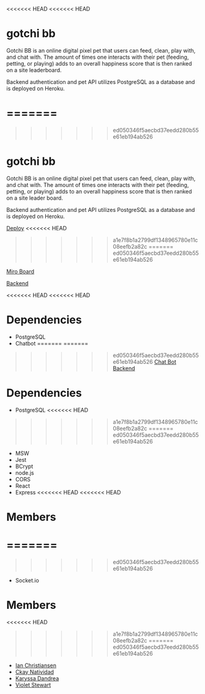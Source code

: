 <<<<<<< HEAD
<<<<<<< HEAD
# gotchi bb 

Gotchi BB is an online digital pixel pet that users can feed, clean, play with, and chat with. The amount of times one interacts with their pet (feeding, petting, or playing) adds to an overall happiness score that is then ranked on a site leaderboard.

Backend authentication and pet API utilizes PostgreSQL as a database and is deployed on Heroku.

=======
=======
>>>>>>> ed050346f5aecbd37eedd280b55e61eb194ab526
# gotchi bb

Gotchi BB is an online digital pixel pet that users can feed, clean, play with, and chat with. The amount of times one interacts with their pet (feeding, petting, or playing) adds to an overall happiness score that is then ranked on a site leader board.

Backend authentication and pet API utilizes PostgreSQL as a database and is deployed on Heroku.

[Deploy](https://gotchi-bb.netlify.app/)
<<<<<<< HEAD
>>>>>>> a1e7f8b1a2799df1348965780e11c08eefb2a82c
=======
>>>>>>> ed050346f5aecbd37eedd280b55e61eb194ab526

[Miro Board](https://miro.com/app/board/uXjVO-XjP74=/?share_link_id=170071917030)

[Backend](https://github.com/Tamagotchi-Clone/gotchi-bb-backend)

<<<<<<< HEAD
<<<<<<< HEAD
# Dependencies
- PostgreSQL
- Chatbot
=======
=======
>>>>>>> ed050346f5aecbd37eedd280b55e61eb194ab526
[Chat Bot Backend](https://github.com/Tamagotchi-Clone/bot-backend)

# Dependencies

- PostgreSQL
<<<<<<< HEAD
>>>>>>> a1e7f8b1a2799df1348965780e11c08eefb2a82c
=======
>>>>>>> ed050346f5aecbd37eedd280b55e61eb194ab526
- MSW
- Jest
- BCrypt
- node.js
- CORS
- React
- Express
<<<<<<< HEAD
<<<<<<< HEAD

# Members
=======
=======
>>>>>>> ed050346f5aecbd37eedd280b55e61eb194ab526
- Socket.io

# Members

<<<<<<< HEAD
>>>>>>> a1e7f8b1a2799df1348965780e11c08eefb2a82c
=======
>>>>>>> ed050346f5aecbd37eedd280b55e61eb194ab526
- [Ian Christiansen](https://github.com/ian-ch-jsx)
- [Ckay Natividad](https://github.com/ckaynatividad)
- [Karyssa Dandrea](https://github.com/karyssa-dandrea)
- [Violet Stewart](https://github.com/VioletKatrinStewart)

